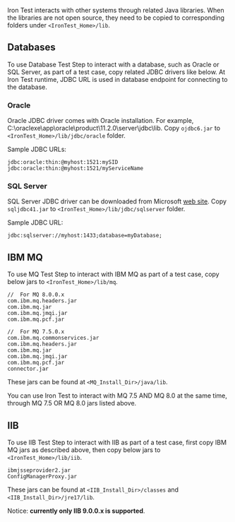 Iron Test interacts with other systems through related Java libraries. When the libraries are not open source, they need to be copied to corresponding folders under `<IronTest_Home>/lib`.

## Databases
To use Database Test Step to interact with a database, such as Oracle or SQL Server, as part of a test case, copy related JDBC drivers like below. At Iron Test runtime, JDBC URL is used in database endpoint for connecting to the database.

### Oracle
Oracle JDBC driver comes with Oracle installation. For example, C:\oraclexe\app\oracle\product\11.2.0\server\jdbc\lib. Copy `ojdbc6.jar` to `<IronTest_Home>/lib/jdbc/oracle` folder.

Sample JDBC URLs:
 
    jdbc:oracle:thin:@myhost:1521:mySID
    jdbc:oracle:thin:@myhost:1521/myServiceName

### SQL Server    
SQL Server JDBC driver can be downloaded from Microsoft [web site](https://msdn.microsoft.com/en-us/library/mt484311(v=sql.110).aspx). Copy `sqljdbc41.jar` to `<IronTest_Home>/lib/jdbc/sqlserver` folder.

Sample JDBC URL:

    jdbc:sqlserver://myhost:1433;database=myDatabase;

## IBM MQ
To use MQ Test Step to interact with IBM MQ as part of a test case, copy below jars to `<IronTest_Home>/lib/mq`.

    //  For MQ 8.0.0.x
    com.ibm.mq.headers.jar
    com.ibm.mq.jar
    com.ibm.mq.jmqi.jar
    com.ibm.mq.pcf.jar

    //  For MQ 7.5.0.x
    com.ibm.mq.commonservices.jar
    com.ibm.mq.headers.jar
    com.ibm.mq.jar
    com.ibm.mq.jmqi.jar
    com.ibm.mq.pcf.jar
    connector.jar
    
These jars can be found at `<MQ_Install_Dir>/java/lib`.

You can use Iron Test to interact with MQ 7.5 AND MQ 8.0 at the same time, through MQ 7.5 OR MQ 8.0 jars listed above.

## IIB
To use IIB Test Step to interact with IIB as part of a test case, first copy IBM MQ jars as described above, then copy below jars to `<IronTest_Home>/lib/iib`.

    ibmjsseprovider2.jar
    ConfigManagerProxy.jar
These jars can be found at `<IIB_Install_Dir>/classes` and `<IIB_Install_Dir>/jre17/lib`.

Notice: **currently only IIB 9.0.0.x is supported**.